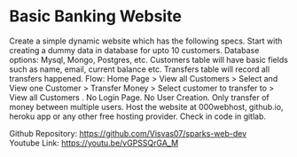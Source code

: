# Basic Banking Website 
Create a simple dynamic website which has the following specs.
Start with creating a dummy data in database for upto 10 customers. Database options: Mysql, Mongo, Postgres, etc.  Customers table will have basic fields such as name, email, current balance etc. Transfers table will record all transfers happened.
Flow: Home Page > View all Customers > Select and View one Customer > Transfer Money > Select customer to transfer to > View all Customers .
No Login Page. No User Creation. Only transfer of money between multiple users.
Host the website at 000webhost, github.io, heroku app or any other free hosting provider. Check in code in gitlab.

Github Repository: https://github.com/Visvas07/sparks-web-dev<br>
Youtube Link: https://youtu.be/vGPSSQrGA_M
